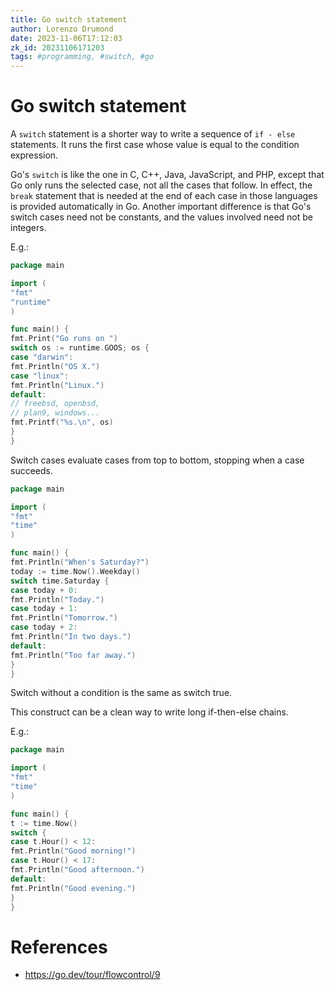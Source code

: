 ```yaml
---
title: Go switch statement
author: Lorenzo Drumond
date: 2023-11-06T17:12:03
zk_id: 20231106171203
tags: #programming, #switch, #go
---
```



# Go switch statement
A `switch` statement is a shorter way to write a sequence of `if - else` statements.
It runs the first case whose value is equal to the condition expression.

Go's `switch` is like the one in C, C++, Java, JavaScript, and PHP, except that Go
only runs the selected case, not all the cases that follow. In effect, the `break`
statement that is needed at the end of each case in those languages is provided
automatically in Go. Another important difference is that Go's switch cases need
not be constants, and the values involved need not be integers.

E.g.:
```go
package main

import (
"fmt"
"runtime"
)

func main() {
fmt.Print("Go runs on ")
switch os := runtime.GOOS; os {
case "darwin":
fmt.Println("OS X.")
case "linux":
fmt.Println("Linux.")
default:
// freebsd, openbsd,
// plan9, windows...
fmt.Printf("%s.\n", os)
}
}
```

Switch cases evaluate cases from top to bottom, stopping when a case succeeds.
```go
package main

import (
"fmt"
"time"
)

func main() {
fmt.Println("When's Saturday?")
today := time.Now().Weekday()
switch time.Saturday {
case today + 0:
fmt.Println("Today.")
case today + 1:
fmt.Println("Tomorrow.")
case today + 2:
fmt.Println("In two days.")
default:
fmt.Println("Too far away.")
}
}
```

Switch without a condition is the same as switch true.

This construct can be a clean way to write long if-then-else chains.

E.g.:
```go
package main

import (
"fmt"
"time"
)

func main() {
t := time.Now()
switch {
case t.Hour() < 12:
fmt.Println("Good morning!")
case t.Hour() < 17:
fmt.Println("Good afternoon.")
default:
fmt.Println("Good evening.")
}
}
```

# References
- https://go.dev/tour/flowcontrol/9
